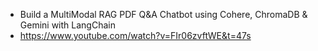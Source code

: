 - Build a MultiModal RAG PDF Q&A Chatbot using Cohere, ChromaDB & Gemini with LangChain
- https://www.youtube.com/watch?v=FIr06zvftWE&t=47s
